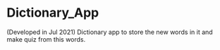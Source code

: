 # Dictionary_App
(Developed in Jul 2021) Dictionary app to store the new words in it and make quiz from this words. 